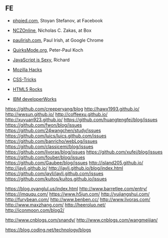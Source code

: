 ## FE
- [phpied.com](http://www.phpied.com/), Stoyan Stefanov, at Facebook
- [NCZOnline](https://www.nczonline.net/), Nicholas C. Zakas, at Box
- [paulirish.com](https://www.paulirish.com), Paul Irish, at Google Chrome
- [QuirksMode.org](http://www.quirksmode.org/), Peter-Paul Koch
- [JavaScript is Sexy](http://javascriptissexy.com/), Richard

- [Mozilla Hacks](https://hacks.mozilla.org/)
- [CSS-Tricks](https://css-tricks.com/)
- [HTML5 Rocks](http://www.html5rocks.com/)
- [IBM developerWorks](https://www.ibm.com/developerworks/cn/)

https://github.com/creeperyang/blog
http://hawx1993.github.io/
http://wwsun.github.io/
http://coffeexu.github.io/
http://xuyuan923.github.io/
https://github.com/huangtengfei/blog/issues
https://github.com/fwon/blog/issues
https://github.com/24wangchen/study/issues
https://github.com/luics/luics.github.com/issues
https://github.com/banricho/webLog/issues
https://github.com/classicemi/blog/issues
https://github.com/livoras/blog/issues
https://github.com/xufei/blog/issues
https://github.com/fouber/blog/issues
https://github.com/Gaubee/blog/issues
http://island205.github.io/
http://jayli.github.io/
http://jayli.github.io/blog/index.html
https://github.com/jayli/jayli.github.com/issues
https://github.com/kuitos/kuitos.github.io/issues

https://blog.oyanglul.us/index.html
http://www.barretlee.com/entry/
https://imququ.com/
https://www.h5jun.com/
http://yujiangshui.com/
http://furybean.com/
http://www.benben.cc/
http://www.livoras.com/
http://www.maxzhang.com/
http://heeroluo.net/
http://iconmoon.com/blog2/

http://www.cnblogs.com/snandy/
http://www.cnblogs.com/wangmeijian/

https://blog.coding.net/technology/blogs
